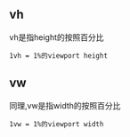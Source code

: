 ## vh
vh是指height的按照百分比
```
1vh = 1%的viewport height
```

## vw
同理,vw是指width的按照百分比
```
1vw = 1%的viewport width
```
